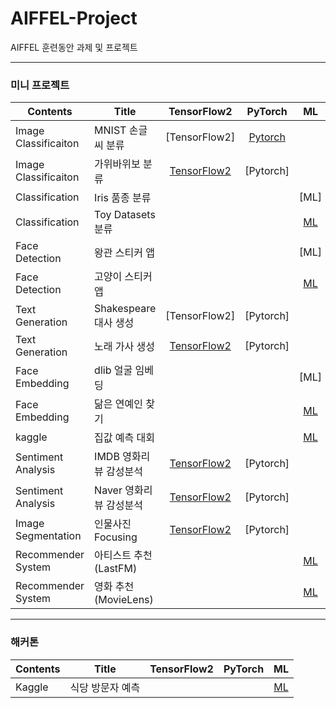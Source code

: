 # AIFFEL-Project
AIFFEL 훈련동안 과제 및 프로젝트

<hr>

### 미니 프로젝트


Contents|Title|TensorFlow2|PyTorch|ML|Level|
--------|--------|:-------:|:----------:|:-------:|:--------:|
Image Classificaiton|MNIST 손글씨 분류|[TensorFlow2]|[Pytorch](https://github.com/gjustin40/Pytorch-Cookbook/blob/master/Beginner/Pytorch5_1_CNN_Classifier_MNSIT.ipynb)||연습
Image Classificaiton|가위바위보 분류|[TensorFlow2](https://github.com/gjustin40/AIFFEL-Project/blob/main/Mini-Project/Mini-Project01/Node-Project1-Rock_Scissor_Paper.ipynb)|[Pytorch]||
Classification|Iris 품종 분류|||[ML]|연습
Classification|Toy Datasets 분류|||[ML](https://github.com/gjustin40/AIFFEL-Project/blob/main/Mini-Project/Mini-Project02/Node-Project2-Digits_Wine_BreastCancer.ipynb)|
Face Detection|왕관 스티커 앱|||[ML]|연습
Face Detection|고양이 스티커 앱|||[ML](https://github.com/gjustin40/AIFFEL-Project/blob/main/Mini-Project/Mini-Project03/Node-Project3-Cat_Sticker.ipynb)|
Text Generation|Shakespeare 대사 생성|[TensorFlow2]|[Pytorch]||연습
Text Generation|노래 가사 생성|[TensorFlow2](https://github.com/gjustin40/AIFFEL-Project/blob/main/Mini-Project/Mini-Project04/Node-Project4-Lyricist.ipynb)|[Pytorch]||
Face Embedding|dlib 얼굴 임베딩|||[ML]|연습
Face Embedding|닮은 연예인 찾기|||[ML](https://github.com/gjustin40/AIFFEL-Project/blob/main/Mini-Project/Mini-Project05/Node-Project5-Celebrity_Similarity.ipynb)|
kaggle|집값 예측 대회|||[ML](https://github.com/gjustin40/AIFFEL-Project/blob/main/Mini-Project/Mini-Project06/Node-Project6-Kaggle_House_Price_Prediction.ipynb)|
Sentiment Analysis|IMDB 영화리뷰 감성분석|[TensorFlow2](https://github.com/gjustin40/AIFFEL-Project/blob/main/Mini-Project/Mini-Project07/practice/Node-Project07-IMDb_Moive_Review_SentimentAnalysis.ipynb)|[Pytorch]||연습
Sentiment Analysis|Naver 영화리뷰 감성분석|[TensorFlow2](https://github.com/gjustin40/AIFFEL-Project/blob/main/Mini-Project/Mini-Project07/Node-Project07-Naver_MoiveReview_SentimentAnalysis.ipynb)|[Pytorch]||
Image Segmentation |인물사진 Focusing|[TensorFlow2](https://github.com/gjustin40/AIFFEL-Project/blob/main/Mini-Project/Mini-Project08/Node-Project08-Shollow_Focus.ipynb)|[Pytorch]||
Recommender System|아티스트 추천(LastFM)|||[ML](https://github.com/gjustin40/AIFFEL-Project/blob/main/Mini-Project/Mini-Project09/practice/Node-Project09-Music_Recommander.ipynb)|연습|
Recommender System|영화 추천(MovieLens)|||[ML](https://github.com/gjustin40/AIFFEL-Project/blob/main/Mini-Project/Mini-Project09/Node-Project09-MovieLens_Recommander.ipynb)||

<hr>

### 해커톤
Contents|Title|TensorFlow2|PyTorch|ML
--------|--------|:-------:|:----------:|:-------:
Kaggle |식당 방문자 예측|||[ML](https://github.com/gjustin40/AIFFEL-Project/blob/main/HACKATHON/HACKATHON1/HACKATHON1-Recruit_Restaurant_Visitor_Forecastin.ipynb)